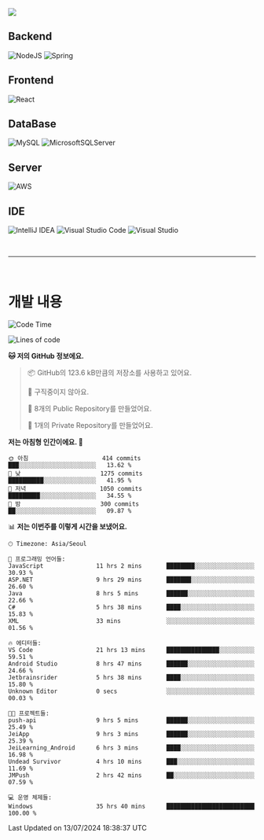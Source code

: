 <img src="https://capsule-render.vercel.app/api?type=waving&color=364765&height=300&section=header&text=Welcome&fontSize=90" />

## Backend
![NodeJS](https://img.shields.io/badge/node.js-6DA55F?style=for-the-badge&logo=node.js&logoColor=white)
![Spring](https://img.shields.io/badge/spring-%236DB33F.svg?style=for-the-badge&logo=spring&logoColor=white)

## Frontend
![React](https://img.shields.io/badge/react-%2320232a.svg?style=for-the-badge&logo=react&logoColor=%2361DAFB)

## DataBase
![MySQL](https://img.shields.io/badge/mysql-4479A1.svg?style=for-the-badge&logo=mysql&logoColor=white)
![MicrosoftSQLServer](https://img.shields.io/badge/Microsoft%20SQL%20Server-CC2927?style=for-the-badge&logo=microsoft%20sql%20server&logoColor=white)

## Server
![AWS](https://img.shields.io/badge/AWS-%23FF9900.svg?style=for-the-badge&logo=amazon-aws&logoColor=white)


## IDE
![IntelliJ IDEA](https://img.shields.io/badge/IntelliJIDEA-000000.svg?style=for-the-badge&logo=intellij-idea&logoColor=white)
![Visual Studio Code](https://img.shields.io/badge/Visual%20Studio%20Code-0078d7.svg?style=for-the-badge&logo=visual-studio-code&logoColor=white)
![Visual Studio](https://img.shields.io/badge/Visual%20Studio-5C2D91.svg?style=for-the-badge&logo=visual-studio&logoColor=white)

<br>

---

<br>

# 개발 내용

<!--START_SECTION:waka-->
![Code Time](http://img.shields.io/badge/Code%20Time-559%20hrs%2055%20mins-blue)

![Lines of code](https://img.shields.io/badge/%EC%A0%80%EB%8A%94%20%EC%97%AC%ED%83%9C%EA%B9%8C%EC%A7%80%20-853.6%20thousand%20%EC%A4%84%EC%9D%98%20%EC%BD%94%EB%93%9C%EB%A5%BC%20%EC%9E%91%EC%84%B1%ED%96%88%EC%96%B4%EC%9A%94.-blue)

**🐱 저의 GitHub 정보에요.** 

> 📦 GitHub의 123.6 kB만큼의 저장소를 사용하고 있어요. 
 > 
> 🚫 구직중이지 않아요.
 > 
> 📜 8개의 Public Repository를 만들었어요. 
 > 
> 🔑 1개의 Private Repository를 만들었어요. 
 > 
**저는 아침형 인간이에요. 🐤** 

```text
🌞 아침                     414 commits         ███░░░░░░░░░░░░░░░░░░░░░░   13.62 % 
🌆 낮　                     1275 commits        ██████████░░░░░░░░░░░░░░░   41.95 % 
🌃 저녁                     1050 commits        █████████░░░░░░░░░░░░░░░░   34.55 % 
🌙 밤　                     300 commits         ██░░░░░░░░░░░░░░░░░░░░░░░   09.87 % 
```


📊 **저는 이번주를 이렇게 시간을 보냈어요.** 

```text
🕑︎ Timezone: Asia/Seoul

💬 프로그래밍 언어들: 
JavaScript               11 hrs 2 mins       ████████░░░░░░░░░░░░░░░░░   30.93 % 
ASP.NET                  9 hrs 29 mins       ███████░░░░░░░░░░░░░░░░░░   26.60 % 
Java                     8 hrs 5 mins        ██████░░░░░░░░░░░░░░░░░░░   22.66 % 
C#                       5 hrs 38 mins       ████░░░░░░░░░░░░░░░░░░░░░   15.83 % 
XML                      33 mins             ░░░░░░░░░░░░░░░░░░░░░░░░░   01.56 % 

🔥 에디터들: 
VS Code                  21 hrs 13 mins      ███████████████░░░░░░░░░░   59.51 % 
Android Studio           8 hrs 47 mins       ██████░░░░░░░░░░░░░░░░░░░   24.66 % 
Jetbrainsrider           5 hrs 38 mins       ████░░░░░░░░░░░░░░░░░░░░░   15.80 % 
Unknown Editor           0 secs              ░░░░░░░░░░░░░░░░░░░░░░░░░   00.03 % 

🐱‍💻 프로젝트들: 
push-api                 9 hrs 5 mins        ██████░░░░░░░░░░░░░░░░░░░   25.49 % 
JeiApp                   9 hrs 3 mins        ██████░░░░░░░░░░░░░░░░░░░   25.39 % 
JeiLearning_Android      6 hrs 3 mins        ████░░░░░░░░░░░░░░░░░░░░░   16.98 % 
Undead Survivor          4 hrs 10 mins       ███░░░░░░░░░░░░░░░░░░░░░░   11.69 % 
JMPush                   2 hrs 42 mins       ██░░░░░░░░░░░░░░░░░░░░░░░   07.59 % 

💻 운영 체제들: 
Windows                  35 hrs 40 mins      █████████████████████████   100.00 % 
```


 Last Updated on 13/07/2024 18:38:37 UTC
<!--END_SECTION:waka-->

